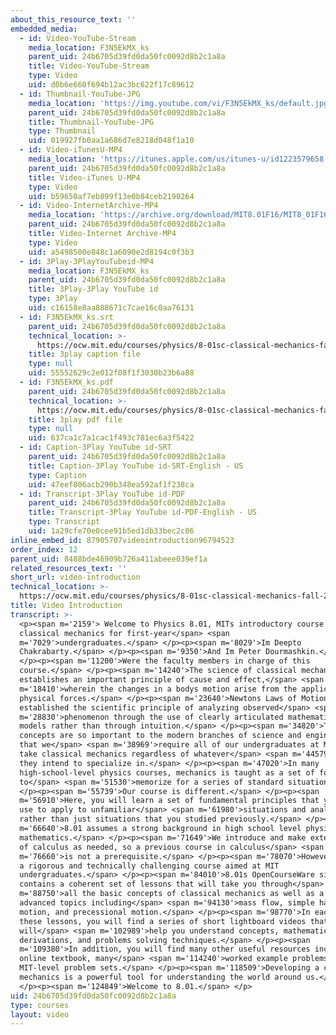```yaml
---
about_this_resource_text: ''
embedded_media:
  - id: Video-YouTube-Stream
    media_location: F3N5EkMX_ks
    parent_uid: 24b6705d39fd0da50fc0092d8b2c1a8a
    title: Video-YouTube-Stream
    type: Video
    uid: d0b6e660f694b12ac3bc622f17c89612
  - id: Thumbnail-YouTube-JPG
    media_location: 'https://img.youtube.com/vi/F3N5EkMX_ks/default.jpg'
    parent_uid: 24b6705d39fd0da50fc0092d8b2c1a8a
    title: Thumbnail-YouTube-JPG
    type: Thumbnail
    uid: 019927fb0aa1a686d7e8218d048f1a10
  - id: Video-iTunesU-MP4
    media_location: 'https://itunes.apple.com/us/itunes-u/id1223579658'
    parent_uid: 24b6705d39fd0da50fc0092d8b2c1a8a
    title: Video-iTunes U-MP4
    type: Video
    uid: b59650af7eb899f13e0b84ceb2190264
  - id: Video-InternetArchive-MP4
    media_location: 'https://archive.org/download/MIT8.01F16/MIT8_01F16_Intro_300k.mp4'
    parent_uid: 24b6705d39fd0da50fc0092d8b2c1a8a
    title: Video-Internet Archive-MP4
    type: Video
    uid: a5498500e848c1a6090e2d8194c0f3b3
  - id: 3Play-3PlayYouTubeid-MP4
    media_location: F3N5EkMX_ks
    parent_uid: 24b6705d39fd0da50fc0092d8b2c1a8a
    title: 3Play-3Play YouTube id
    type: 3Play
    uid: c16158e8aa888671c7cae16c0aa76131
  - id: F3N5EkMX_ks.srt
    parent_uid: 24b6705d39fd0da50fc0092d8b2c1a8a
    technical_location: >-
      https://ocw.mit.edu/courses/physics/8-01sc-classical-mechanics-fall-2016/syllabus/video-introduction/F3N5EkMX_ks.srt
    title: 3play caption file
    type: null
    uid: 55552629c2e012f08f1f3030b23b6a88
  - id: F3N5EkMX_ks.pdf
    parent_uid: 24b6705d39fd0da50fc0092d8b2c1a8a
    technical_location: >-
      https://ocw.mit.edu/courses/physics/8-01sc-classical-mechanics-fall-2016/syllabus/video-introduction/F3N5EkMX_ks.pdf
    title: 3play pdf file
    type: null
    uid: 637ca1c7a1cac1f493c781ec6a3f5422
  - id: Caption-3Play YouTube id-SRT
    parent_uid: 24b6705d39fd0da50fc0092d8b2c1a8a
    title: Caption-3Play YouTube id-SRT-English - US
    type: Caption
    uid: 47eef806acb290b348ea592af1f238ca
  - id: Transcript-3Play YouTube id-PDF
    parent_uid: 24b6705d39fd0da50fc0092d8b2c1a8a
    title: Transcript-3Play YouTube id-PDF-English - US
    type: Transcript
    uid: 1a29cfe70e0cee91b5ed1db33bec2c06
inline_embed_id: 87905707videointroduction96794523
order_index: 12
parent_uid: 8488bde46909b726a411abeee039ef1a
related_resources_text: ''
short_url: video-introduction
technical_location: >-
  https://ocw.mit.edu/courses/physics/8-01sc-classical-mechanics-fall-2016/syllabus/video-introduction
title: Video Introduction
transcript: >-
  <p><span m='2159'> Welcome to Physics 8.01, MITs introductory course in
  classical mechanics for first-year</span> <span
  m='7029'>undergraduates.</span> </p><p><span m='8029'>Im Deepto
  Chakrabarty.</span> </p><p><span m='9350'>And Im Peter Dourmashkin.</span>
  </p><p><span m='11200'>Were the faculty members in charge of this
  course.</span> </p><p><span m='14240'>The science of classical mechanics
  establishes an important principle of cause and effect,</span> <span
  m='18410'>wherein the changes in a bodys motion arise from the application of
  physical forces.</span> </p><p><span m='23640'>Newtons Laws of Motion
  established the scientific principle of analyzing observed</span> <span
  m='28830'>phenomenon through the use of clearly articulated mathematical
  models rather than through intuition.</span> </p><p><span m='34820'>These
  concepts are so important to the modern branches of science and engineering
  that we</span> <span m='38969'>require all of our undergraduates at MIT to
  take classical mechanics regardless of whatever</span> <span m='44579'>course
  they intend to specialize in.</span> </p><p><span m='47020'>In many
  high-school-level physics courses, mechanics is taught as a set of formulas
  to</span> <span m='51530'>memorize for a series of standard situations.</span>
  </p><p><span m='55739'>Our course is different.</span> </p><p><span
  m='56910'>Here, you will learn a set of fundamental principles that you can
  use to apply to unfamiliar</span> <span m='61980'>situations and analyze them
  rather than just situations that you studied previously.</span> </p><p><span
  m='66640'>8.01 assumes a strong background in high school level physics and
  mathematics.</span> </p><p><span m='71649'>We introduce and make extensive use
  of calculus as needed, so a previous course in calculus</span> <span
  m='76660'>is not a prerequisite.</span> </p><p><span m='78070'>However, it is
  a rigorous and technically challenging course aimed at MIT
  undergraduates.</span> </p><p><span m='84010'>8.01s OpenCourseWare site
  contains a coherent set of lessons that will take you through</span> <span
  m='88750'>all the basic concepts of classical mechanics as well as a set of
  advanced topics including</span> <span m='94130'>mass flow, simple harmonic
  motion, and precessional motion.</span> </p><p><span m='98770'>In each of
  these lessons, you will find a series of short lightboard videos that
  will</span> <span m='102989'>help you understand concepts, mathematical
  derivations, and problems solving techniques.</span> </p><p><span
  m='109380'>In addition, you will find many other useful resources including an
  online textbook, many</span> <span m='114240'>worked example problems, and
  MIT-level problem sets.</span> </p><p><span m='118509'>Developing a command of
  mechanics is a powerful tool for understanding the world around us.</span>
  </p><p><span m='124849'>Welcome to 8.01.</span> </p>
uid: 24b6705d39fd0da50fc0092d8b2c1a8a
type: courses
layout: video
---
```

